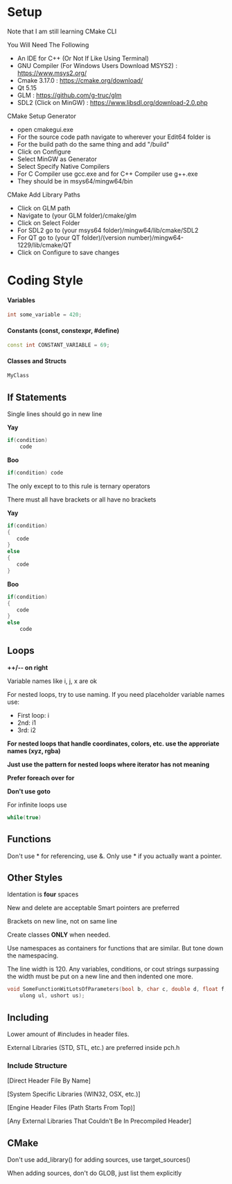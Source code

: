 # Setup

Note that I am still learning CMake CLI

You Will Need The Following
* An IDE for C++ (Or Not If Like Using Terminal)
* GNU Compiler (For Windows Users Download MSYS2) : https://www.msys2.org/
* Cmake 3.17.0 : https://cmake.org/download/
* Qt 5.15
* GLM : https://github.com/g-truc/glm
* SDL2 (Click on MinGW) : https://www.libsdl.org/download-2.0.php

CMake Setup Generator
* open cmakegui.exe
* For the source code path navigate to wherever your Edit64 folder is
* For the build path do the same thing and add "/build"
* Click on Configure
* Select MinGW as Generator
* Select Specify Native Compilers
* For C Compiler use gcc.exe and for C++ Compiler use g++.exe
* They should be in msys64/mingw64/bin

CMake Add Library Paths
* Click on GLM path
* Navigate to (your GLM folder)/cmake/glm
* Click on Select Folder
* For SDL2 go to (your msys64 folder)/mingw64/lib/cmake/SDL2
* For QT go to (your QT folder)/(version number)/mingw64-1229/lib/cmake/QT
* Click on Configure to save changes

# Coding Style

#### Variables
```cpp
int some_variable = 420;
```

#### Constants (const, constexpr, #define)
```cpp
const int CONSTANT_VARIABLE = 69;
```

#### Classes and Structs
```cpp
MyClass
```


## If Statements

Single lines should go in new line

**Yay**
```cpp
if(condition)
    code
```

**Boo**
```cpp
if(condition) code
```

The only except to to this rule is ternary operators


There must all have brackets or all have no brackets

**Yay**
```cpp
if(condition)
{
   code
}
else
{
   code
}
```

**Boo**
```cpp
if(condition)
{
   code
}
else
    code
```


## Loops

**++/-- on right**

Variable names like i, j, x are ok

For nested loops, try to use naming.
If you need placeholder variable names use:
* First loop: i
* 2nd: i1
* 3rd: i2

**For nested loops that handle coordinates, colors, etc. use the approriate names (xyz, rgba)**

**Just use the pattern for nested loops where iterator has not meaning**

**Prefer foreach over for**

**Don't use goto**

For infinite loops use
```cpp
while(true)
```

## Functions
Don't use * for referencing, use &.
Only use * if you actually want a pointer.


## Other Styles
Identation is **four** spaces

New and delete are acceptable
Smart pointers are preferred

Brackets on new line, not on same line

Create classes **ONLY** when needed.

Use namespaces as containers for functions that are similar.
But tone down the namespacing.

The line width is 120. Any variables, conditions, or cout strings surpassing the width must be put on a new line and then indented one more.
```cpp
void SomeFunctionWitLotsOfParameters(bool b, char c, double d, float f, int i, long l, short s, uchar uc, uint ui, 
    ulong ul, ushort us);
```


## Including
Lower amount of #includes in header files.

External Libraries (STD, STL, etc.) are preferred inside pch.h

### Include Structure

[Direct Header File By Name]

[System Specific Libraries (WIN32, OSX, etc.)]

[Engine Header Files (Path Starts From Top)]

[Any External Libraries That Couldn't Be In Precompiled Header]


## CMake
Don't use add_library() for adding sources, use target_sources()

When adding sources, don't do GLOB, just list them explicitly
